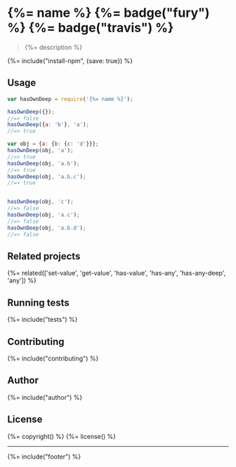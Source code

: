 # {%= name %} {%= badge("fury") %} {%= badge("travis") %}

> {%= description %}

{%= include("install-npm", {save: true}) %}

## Usage

```js
var hasOwnDeep = require('{%= name %}');

hasOwnDeep({});
//=> false
hasOwnDeep({a: 'b'}, 'a');
//=> true

var obj = {a: {b: {c: 'd'}}};
hasOwnDeep(obj, 'a');
//=> true
hasOwnDeep(obj, 'a.b');
//=> true
hasOwnDeep(obj, 'a.b.c');
//=> true


hasOwnDeep(obj, 'c');
//=> false
hasOwnDeep(obj, 'a.c');
//=> false
hasOwnDeep(obj, 'a.b.d');
//=> false
```

## Related projects
{%= related(['set-value', 'get-value', 'has-value', 'has-any', 'has-any-deep', 'any']) %}  

## Running tests
{%= include("tests") %}

## Contributing
{%= include("contributing") %}

## Author
{%= include("author") %}

## License
{%= copyright() %}
{%= license() %}

***

{%= include("footer") %}
